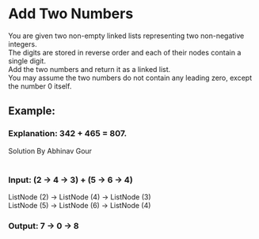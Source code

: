 # Add Two Numbers
You are given two non-empty linked lists representing two non-negative integers. <br />
The digits are stored in reverse order and each of their nodes contain a single digit. <br />
Add the two numbers and return it as a linked list. <br />
You may assume the two numbers do not contain any leading zero, except the number 0 itself. <br />

## Example:

### Explanation: 342 + 465 = 807.
Solution By Abhinav Gour <br />
<br />
### Input: (2 -> 4 -> 3) + (5 -> 6 -> 4)
ListNode (2) -> ListNode (4) -> ListNode (3) <br /> 
ListNode (5) -> ListNode (6) -> ListNode (4) <br /> 
### Output: 7 -> 0 -> 8
<br />
